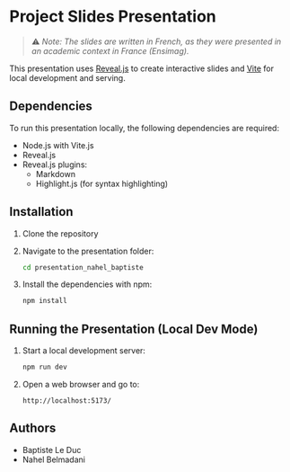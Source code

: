 # Project Slides Presentation


> ⚠️ *Note: The slides are written in French, as they were presented in an academic context in France (Ensimag).*


This presentation uses [Reveal.js](https://revealjs.com/) to create interactive slides and [Vite](https://vite.dev/) for local development and serving.

## Dependencies

To run this presentation locally, the following dependencies are required:

- Node.js with Vite.js
- Reveal.js
- Reveal.js plugins:
  - Markdown
  - Highlight.js (for syntax highlighting)

## Installation

1. Clone the repository

2. Navigate to the presentation folder:
   ```bash
   cd presentation_nahel_baptiste

3. Install the dependencies with npm:
   ```bash
   npm install
   ```

## Running the Presentation (Local Dev Mode)

1. Start a local development server:
   ```bash
   npm run dev
   ```
2. Open a web browser and go to:
   ```
   http://localhost:5173/
   ```

## Authors

- Baptiste Le Duc
- Nahel Belmadani
